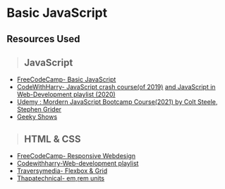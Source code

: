 # Basic JavaScript
## Resources Used

> <h2>JavaScript</h2>

- [FreeCodeCamp- Basic JavaScript](https://www.freecodecamp.org/learn/javascript-algorithms-and-data-structures/)
- [CodeWithHarry- JavaScript crash course(of 2019)](https://www.youtube.com/watch?v=cvvwkgp4HBg&list=PLu0W_9lII9ajyk081To1Cbt2eI5913SsL) [and JavaScript in Web-Development playlist (2020)](https://www.youtube.com/watch?v=6mbwJ2xhgzM&list=PLu0W_9lII9agiCUZYRsvtGTXdxkzPyItg)
- [Udemy : Mordern JavaScript Bootcamp Course(2021) by Colt Steele, Stephen Grider](https://www.udemy.com/course/javascript-beginners-complete-tutorial/)
- [Geeky Shows](https://www.youtube.com/watch?v=3qti7Vof_7Q&list=PLbGui_ZYuhiiaQjuOfvgx_-gzVBlCxrk0)

> <h2>HTML & CSS</h2>

- [FreeCodeCamp- Responsive Webdesign](https://www.freecodecamp.org/learn/responsive-web-design/)
- [Codewithharry-Web-development playlist]()
- [Traversymedia- Flexbox & Grid]()
- [Thapatechnical- em,rem units]()
